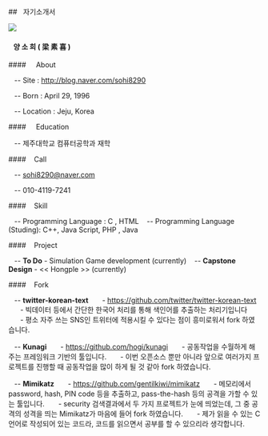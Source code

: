 ##&nbsp;&nbsp;&nbsp;자기소개서

![](http://postfiles14.naver.net/20160329_237/sohi8290_1459230611788ln8Rv_JPEG/face2.jpg?type=w2)

#### &nbsp;&nbsp; 양 소 희 ( 梁 素 喜 )

####&nbsp;&nbsp;&nbsp;&nbsp; About

&nbsp;&nbsp;&nbsp;-- Site : http://blog.naver.com/sohi8290

&nbsp;&nbsp;&nbsp;-- Born : April 29, 1996

&nbsp;&nbsp;&nbsp;-- Location : Jeju, Korea

####&nbsp;&nbsp;&nbsp;&nbsp; Education

&nbsp;&nbsp;&nbsp;-- 제주대학교 컴퓨터공학과 재학

####&nbsp;&nbsp;&nbsp;&nbsp;Call 

&nbsp;&nbsp;&nbsp;-- <a href="sohi8290@naver.com"> sohi8290@naver.com </a>

&nbsp;&nbsp;&nbsp;-- 010-4119-7241

####&nbsp;&nbsp;&nbsp;&nbsp;Skill 

&nbsp;&nbsp;&nbsp;-- Programming Language : C , HTML
&nbsp;&nbsp;&nbsp;-- Programming Language (Studing): C++, Java Script, PHP , Java

####&nbsp;&nbsp;&nbsp;&nbsp;Project

&nbsp;&nbsp;&nbsp;-- **To Do** - Simulation Game development (currently)
&nbsp;&nbsp;&nbsp;-- **Capstone Design** - << Hongple >>  (currently)

####&nbsp;&nbsp;&nbsp;&nbsp;Fork

&nbsp;&nbsp;&nbsp;-- **twitter-korean-text**
&nbsp;&nbsp;&nbsp;&nbsp;&nbsp;&nbsp;- https://github.com/twitter/twitter-korean-text
&nbsp;&nbsp;&nbsp;&nbsp;&nbsp;&nbsp;- 빅데이터 등에서 간단한 한국어 처리를 통해 색인어를 추출하는 처리기입니다
&nbsp;&nbsp;&nbsp;&nbsp;&nbsp;&nbsp;- 평소 자주 쓰는 SNS인 트위터에 적용시킬 수 있다는 점이 흥미로워서 fork 하였습니다.

&nbsp;&nbsp;&nbsp;-- **Kunagi**
&nbsp;&nbsp;&nbsp;&nbsp;&nbsp;&nbsp;- https://github.com/hogi/kunagi
&nbsp;&nbsp;&nbsp;&nbsp;&nbsp;&nbsp;- 공동작업을 수월하게 해주는 프레임워크 기반의 툴입니다.
&nbsp;&nbsp;&nbsp;&nbsp;&nbsp;&nbsp;- 이번 오픈소스 뿐만 아니라 앞으로 여러가지 프로젝트를 진행할 때 공동작업을 많이 하게 될 것 같아 fork 하였습니다.

&nbsp;&nbsp;&nbsp;-- **Mimikatz**
&nbsp;&nbsp;&nbsp;&nbsp;&nbsp;&nbsp;- https://github.com/gentilkiwi/mimikatz
&nbsp;&nbsp;&nbsp;&nbsp;&nbsp;&nbsp;- 메모리에서 password, hash, PIN code 등을 추출하고, pass-the-hash 등의 공격을 가할 수 있는 툴입니다.
&nbsp;&nbsp;&nbsp;&nbsp;&nbsp;&nbsp;- security 검색결과에서 두 가지 프로젝트가 눈에 띄었는데, 그 중 공격의 성격을 띄는 Mimikatz가 마음에 들어 fork 하였습니다.
&nbsp;&nbsp;&nbsp;&nbsp;&nbsp;&nbsp;- 제가 읽을 수 있는 C언어로 작성되어 있는 코드라, 코드를 읽으면서 공부를 할 수 있으리라 생각합니다.

